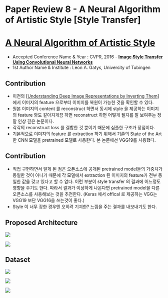 # Paper Review 8 - A Neural Algorithm of Artistic Style [Style Transfer]

# [A Neural Algorithm of Artistic Style](https://arxiv.org/pdf/1508.06576.pdf)

- Accepted Conference Name & Year : CVPR, 2016 - **[Image Style Transfer Using Convolutional Neural Networks](https://www.cv-foundation.org/openaccess/content_cvpr_2016/papers/Gatys_Image_Style_Transfer_CVPR_2016_paper.pdf)**
- 1st Author Name & Institute : Leon A. Gatys, University of Tubingen

## Contribution

- 이전의 [[Understanding Deep Image Representations by Inverting Them](https://arxiv.org/pdf/1412.0035.pdf)] 에서 이미지의 feature 으로부터 이미지를 복원이 가능한 것을 확인할 수 있다.
- 원본 이미지의 content 를 reconstruct 하면서 동시에 style 을 제공하는 이미지의 feature 와도 같아지게끔 하면 reconstruct 하면 어떻게 될지를 잘 보여주는 정말 인상 깊은 논문이다.
- 각각의 reconstruct loss 를 결합한 것 뿐이기 때문에 심플한 구조가 장점이다.
- 기본적으로 이미지의 feature 를 extraction 하기 위해서 기존의 State of the Art 한 CNN 모델을 pretrained 모델로 사용한다. 본 논문에선 VGG19를 사용했다.

## Contribution

- 직접 구현하면서 알게 된 점은 오픈소스에 공개된 pretrained model들의 가중치가 동일한 것이 아니기 때문에 각 모델에서 extraction 된 이미지의 feature가 전부 동일한 값을 갖고 있다고 할 수 없다. 이런 부분이 style transfer 의 결과에 어느정도 영향을 주기도 한다. 따라서 결과가 이상하게 나온다면 pretrained model을 다른 오픈소스를 사용해보는 것을 추천한다. (Keras 에서 offical 로 제공하는 VGG는 VGG19 보단 VGG16을 쓰는것이 좋다.)
- Style 이 너무 강한 경우엔 오히려 기괴한? 느낌을 주는 결과를 내보내기도 한다.

## Proposed Architecture

![](Untitled-3e30849e-9a4c-42b8-b0e3-a0e55aa17d89.png)

![](Untitled-35087384-c873-485f-9400-6bb4c1cb79d9.png)

## Dataset

![](Untitled-7dde9b08-11a7-4ddb-a9ce-eab0a386512c.png)

![](Untitled-4ec4ad2f-662d-4aa5-ab05-406cefedda0c.png)

![](Untitled-ac270b0f-1b3a-407e-89ba-eeaec1785e79.png)